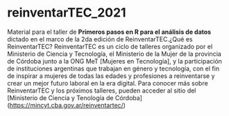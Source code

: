 # reinventarTEC_2021

Material para el taller de **Primeros pasos en R para el análisis de datos** dictado en el marco de la 2da edición de ReinventarTEC.¿Qué es ReinventarTEC? ReinventarTEC es un ciclo de talleres organizado por el Ministerio de Ciencia y Tecnología, el Ministerio de la Mujer de la provincia de Córdoba junto a la ONG MeT [Mujeres en Tecnología], 
y la participación de instituciones argentinas que trabajan en género y tecnología, con el fin de inspirar a mujeres de todas las edades y profesiones a reinventarse y crear un mejor futuro laboral en la era digital.
Para conocer más sobre ReinventarTEC y los próximos talleres, pueden acceder al sitio del [Ministerio de Ciencia y Tenología de Córdoba]  (https://mincyt.cba.gov.ar/reinventartec/)

